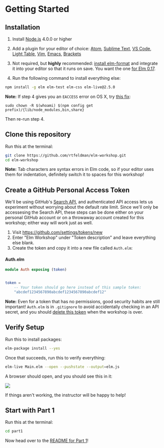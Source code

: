 Getting Started
===============

## Installation

1. Install [Node.js](http://nodejs.org) 4.0.0 or higher

2. Add a plugin for your editor of choice: [Atom](https://atom.io/packages/language-elm), [Sublime Text](https://packagecontrol.io/packages/Elm%20Language%20Support), [VS Code](https://github.com/sbrink/vscode-elm), [Light Table](https://github.com/rundis/elm-light), [Vim](https://github.com/lambdatoast/elm.vim), [Emacs](https://github.com/jcollard/elm-mode), [Brackets](https://github.com/lepinay/elm-brackets)

3. Not required, but **highly** recommended: [install elm-format](https://github.com/avh4/elm-format#installation-) and integrate it into your editor so that it runs on save. You want the one [for Elm 0.17](https://github.com/avh4/elm-format#for-elm-017).

4. Run the following command to install everything else:

```bash
npm install -g elm elm-test elm-css elm-live@2.5.0
```

**Note:** If step 4 gives you an `EACCESS` error on OS X, try [this fix](https://docs.npmjs.com/getting-started/fixing-npm-permissions):

```
sudo chown -R $(whoami) $(npm config get prefix)/{lib/node_modules,bin,share}
```

Then re-run step 4.

## Clone this repository

Run this at the terminal:

```bash
git clone https://github.com/rtfeldman/elm-workshop.git
cd elm-workshop
```

**Note:** Tab characters are syntax errors in Elm code, so if your editor uses them for indentation, definitely switch it to spaces for this workshop!

## Create a GitHub Personal Access Token

We'll be using GitHub's [Search API](https://developer.github.com/v3/search/), and authenticated API access lets us experiment without worrying about the default rate limit. Since we'll only be accessesing the Search API, these steps can be done either on your personal GitHub account or on a throwaway account created for this workshop; either way will work just as well.

1. Visit https://github.com/settings/tokens/new
2. Enter "Elm Workshop" under "Token description" and leave everything else blank.
3. Create the token and copy it into a new file called `Auth.elm`:

#### Auth.elm

```elm
module Auth exposing (token)


token =
    -- Your token should go here instead of this sample token:
    "abcdef1234567890abcdef1234567890abcdef12"
```

**Note:** Even for a token that has no permissions, good security habits are
still important! `Auth.elm` is in `.gitignore` to avoid accidentally checking in
an API secret, and you should [delete this token](https://github.com/settings/tokens) when the workshop is over.


## Verify Setup

Run this to install packages:

```bash
elm-package install --yes
```

Once that succeeds, run this to verify everything:

```bash
elm-live Main.elm --open --pushstate --output=elm.js
```

A browser should open, and you should see this in it:

![](https://cloud.githubusercontent.com/assets/1094080/14227327/db89d3a0-f8af-11e5-8c37-c3e8afaa9d03.png)

If things aren't working, the instructor will be happy to help!

## Start with Part 1

Run this at the terminal:

```bash
cd part1
```

Now head over to the [README for Part 1](https://github.com/rtfeldman/elm-workshop/tree/master/part1)!
